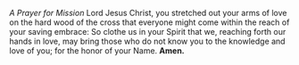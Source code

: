 _A Prayer for Mission_
Lord Jesus Christ, you stretched out your arms of love on the hard wood of the cross that everyone might come within the reach of your saving embrace: So clothe us in your Spirit that we, reaching forth our hands in love, may bring those who do not know you to the knowledge and love of you; for the honor of your Name. **Amen.**

